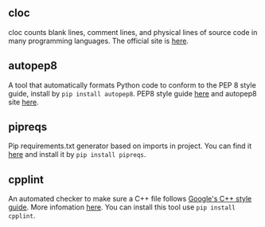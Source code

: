 ## cloc
cloc counts blank lines, comment lines, and physical lines of source code in many programming languages. The official site is [here](http://cloc.sourceforge.net/).

## autopep8
A tool that automatically formats Python code to conform to the PEP 8 style guide, install by `pip install autopep8`. PEP8 style guide [here](https://www.python.org/dev/peps/pep-0008/) and autopep8 site [here](https://pypi.python.org/pypi/autopep8/).

## pipreqs
Pip requirements.txt generator based on imports in project. You can find it [here](https://pypi.python.org/pypi/pipreqs/0.4.6) and install it by `pip install pipreqs`.

## cpplint
An automated checker to make sure a C++ file follows [Google's C++ style guide](https://google.github.io/styleguide/cppguide.html). More infomation [here](https://pypi.python.org/pypi/cpplint/). You can install this tool use `pip install cpplint`.
